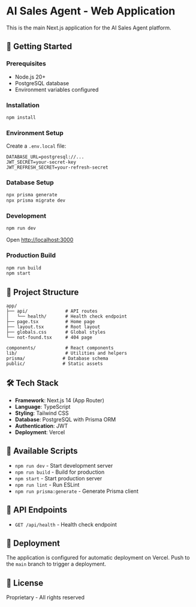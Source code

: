 # AI Sales Agent - Web Application

This is the main Next.js application for the AI Sales Agent platform.

## 🚀 Getting Started

### Prerequisites
- Node.js 20+
- PostgreSQL database
- Environment variables configured

### Installation

```bash
npm install
```

### Environment Setup

Create a `.env.local` file:

```env
DATABASE_URL=postgresql://...
JWT_SECRET=your-secret-key
JWT_REFRESH_SECRET=your-refresh-secret
```

### Database Setup

```bash
npx prisma generate
npx prisma migrate dev
```

### Development

```bash
npm run dev
```

Open [http://localhost:3000](http://localhost:3000)

### Production Build

```bash
npm run build
npm start
```

## 📁 Project Structure

```
app/
├── api/              # API routes
│   └── health/       # Health check endpoint
├── page.tsx          # Home page
├── layout.tsx        # Root layout
├── globals.css       # Global styles
└── not-found.tsx     # 404 page

components/           # React components
lib/                  # Utilities and helpers
prisma/              # Database schema
public/              # Static assets
```

## 🛠 Tech Stack

- **Framework**: Next.js 14 (App Router)
- **Language**: TypeScript
- **Styling**: Tailwind CSS
- **Database**: PostgreSQL with Prisma ORM
- **Authentication**: JWT
- **Deployment**: Vercel

## 📄 Available Scripts

- `npm run dev` - Start development server
- `npm run build` - Build for production
- `npm start` - Start production server
- `npm run lint` - Run ESLint
- `npm run prisma:generate` - Generate Prisma client

## 🔗 API Endpoints

- `GET /api/health` - Health check endpoint

## 🚢 Deployment

The application is configured for automatic deployment on Vercel. Push to the `main` branch to trigger a deployment.

## 📝 License

Proprietary - All rights reserved
